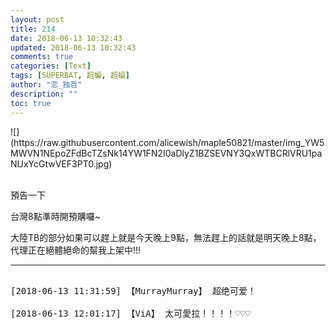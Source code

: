 ```yaml
---
layout: post
title: 214
date: 2018-06-13 10:32:43
updated: 2018-06-13 10:32:43
comments: true
categories: [Text]
tags: [SUPERBAT, 超蝙, 超蝠]
author: "恋_独哲"
description: ""
toc: true
---
```


<p>
![](https://raw.githubusercontent.com/alicewish/maple50821/master/img_YW5MWVN1NEpoZFdBcTZsNk14YW1FN2I0aDlyZ1BZSEVNY3QxWTBCRlVRU1paNUxYcGtwVEF3PT0.jpg)
<br /><br /></p> 
<p>預告一下</p> 
<p>台灣8點準時開預購囉~</p> 
<p>大陸TB的部分如果可以趕上就是今天晚上9點，無法趕上的話就是明天晚上8點，代理正在絕體絕命的幫我上架中!!!</p>

---

<pre>

[2018-06-13 11:31:59] 【MurrayMurray】 超绝可爱！

[2018-06-13 12:01:17] 【ViA】 太可愛拉！！！！♡♡♡

</pre>